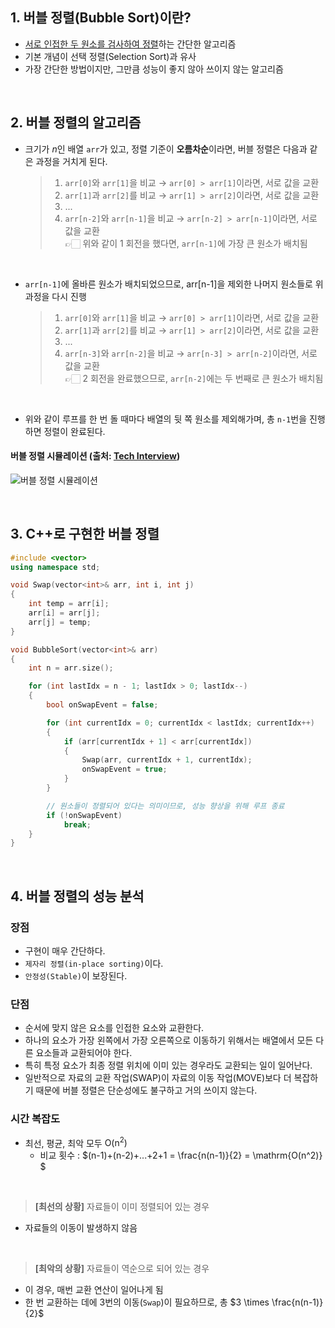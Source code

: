 ## 1. 버블 정렬(Bubble Sort)이란?
- <u>서로 인접한 두 원소를 검사하여 정렬</u>하는 간단한 알고리즘
- 기본 개념이 선택 정렬(Selection Sort)과 유사
- 가장 간단한 방법이지만, 그만큼 성능이 좋지 않아 쓰이지 않는 알고리즘  

<br>

## 2. 버블 정렬의 알고리즘
- 크기가 $n$인 배열 `arr`가 있고, 정렬 기준이 **오름차순**이라면, 버블 정렬은 다음과 같은 과정을 거치게 된다.
	> 1. `arr[0]`와 `arr[1]`을 비교 → `arr[0] > arr[1]`이라면, 서로 값을 교환
	> 2. `arr[1]`과 `arr[2]`를 비교 → `arr[1] > arr[2]`이라면, 서로 값을 교환
	> 3. ...
	> 4. `arr[n-2]`와 `arr[n-1]`을 비교 → `arr[n-2] > arr[n-1]`이라면, 서로 값을 교환  
	> 👉🏻 위와 같이 1 회전을 했다면, `arr[n-1]`에 가장 큰 원소가 배치됨  

<br>

- `arr[n-1]`에 올바른 원소가 배치되었으므로, arr[n-1]을 제외한 나머지 원소들로 위 과정을 다시 진행
	> 1. `arr[0]`와 `arr[1]`을 비교 → `arr[0] > arr[1]`이라면, 서로 값을 교환
	> 2. `arr[1]`과 `arr[2]`를 비교 → `arr[1] > arr[2]`이라면, 서로 값을 교환
	> 3. ...
	> 4. `arr[n-3]`와 `arr[n-2]`을 비교 → `arr[n-3] > arr[n-2]`이라면, 서로 값을 교환  
	> 👉🏻 2 회전을 완료했으므로, `arr[n-2]`에는 두 번째로 큰 원소가 배치됨  

<br>

- 위와 같이 루프를 한 번 돌 때마다 배열의 뒷 쪽 원소를 제외해가며, 총 `n-1`번을 진행하면 정렬이 완료된다.  

#### 버블 정렬 시뮬레이션 (출처: [Tech Interview](https://gyoogle.dev/blog/algorithm/Bubble%20Sort.html))
![버블 정렬 시뮬레이션](https://github.com/GimunLee/tech-refrigerator/raw/master/Algorithm/resources/bubble-sort-001.gif)  

<br>

## 3. C++로 구현한 버블 정렬
```cpp
#include <vector>
using namespace std;

void Swap(vector<int>& arr, int i, int j)
{
	int temp = arr[i];
	arr[i] = arr[j];
	arr[j] = temp;
}

void BubbleSort(vector<int>& arr)
{
	int n = arr.size();

	for (int lastIdx = n - 1; lastIdx > 0; lastIdx--)
	{
		bool onSwapEvent = false;

		for (int currentIdx = 0; currentIdx < lastIdx; currentIdx++)
		{
			if (arr[currentIdx + 1] < arr[currentIdx])
			{
				Swap(arr, currentIdx + 1, currentIdx);
				onSwapEvent = true;
			}
		}

		// 원소들이 정렬되어 있다는 의미이므로, 성능 향상을 위해 루프 종료
		if (!onSwapEvent)
			break;
	}
}
```  

<br>

## 4. 버블 정렬의 성능 분석
### 장점
- 구현이 매우 간단하다.
- `제자리 정렬(in-place sorting)`이다.
- `안정성(Stable)`이 보장된다.  

### 단점
- 순서에 맞지 않은 요소를 인접한 요소와 교환한다.
- 하나의 요소가 가장 왼쪽에서 가장 오른쪽으로 이동하기 위해서는 배열에서 모든 다른 요소들과 교환되어야 한다.
- 특히 특정 요소가 최종 정렬 위치에 이미 있는 경우라도 교환되는 일이 일어난다.
- 일반적으로 자료의 교환 작업(SWAP)이 자료의 이동 작업(MOVE)보다 더 복잡하기 때문에 버블 정렬은 단순성에도 불구하고 거의 쓰이지 않는다.  

### 시간 복잡도
- 최선, 평균, 최악 모두 $\mathrm{O(n^2)}$
    - 비교 횟수 : $(n-1)+(n-2)+...+2+1 = \frac{n(n-1)}{2} = \mathrm{O(n^2)} $  

<br>

> **[최선의 상황]** 자료들이 이미 정렬되어 있는 경우
- 자료들의 이동이 발생하지 않음  

<br>

> **[최악의 상황]** 자료들이 역순으로 되어 있는 경우
- 이 경우, 매번 교환 연산이 일어나게 됨
- 한 번 교환하는 데에 3번의 이동(`Swap`)이 필요하므로, 총 $3 \times \frac{n(n-1)}{2}$